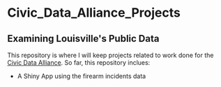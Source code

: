 # Civic_Data_Alliance_Projects
## Examining Louisville's Public Data

This repository is where I will keep projects related to work done for the [Civic Data Alliance](http://www.civicdataalliance.org/).  So far, this repository inclues:

* A Shiny App using the firearm incidents data
